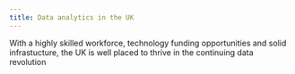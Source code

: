 ```yaml
---
title: Data analytics in the UK
---
```

With a highly skilled workforce, technology funding opportunities and solid infrastucture, the UK is well placed to thrive in the continuing data revolution
